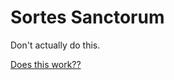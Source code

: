 # Sortes Sanctorum

Don't actually do this.

<div id="sortes"></div>

<a href="https://api.biblia.com/v1/bible/content/kjv.html?passage=John3.16&key=b74dfab83a3e06f0f01850c93466c29d">Does this work??</a>

<script>
var api_key = "b74dfab83a3e06f0f01850c93466c29d"
var url = "https://api.biblia.com/v1/bible/content/kjv.txt?passage=John3.16&key=" + api_key

fetch(url)
    .then(function(data) {
        console.log("Hi...")
        return data.text();
    })
    .then(function(text) {
        console.log(text)
    })
    .catch(function(error) {
        console.log(error)
    })
/*var xhttp = new XMLHttpRequest();
xhttp.onreadystatechange = function() {
    if (this.readyState == 4 && this.status == 200) {
        response = JSON.parse(this.responseText)
        console.log(this.responseText)
        console.log(response)
        document.getElementById("sortes").innerHTML = this.responseText
    }
}
xhttp.open("GET", url, true);
xhttp.send();
*/
</script>
